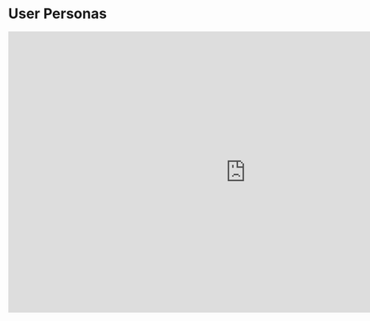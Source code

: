 # User Personas

<div class="iframeWrapper">
	<iframe src="https://docs.google.com/presentation/d/e/2PACX-1vTUeCkwRypjLfShD74hIX9M1mtLeXsoVzcnJ0HER-cHpBJYS4by3AeOfoHGlzZrl_VsK_ILeY4zwiJc/embed?start=false&loop=false&delayms=3000" frameborder="0" width="960" height="569" allowfullscreen="true" mozallowfullscreen="true" webkitallowfullscreen="true"></iframe>
</div>